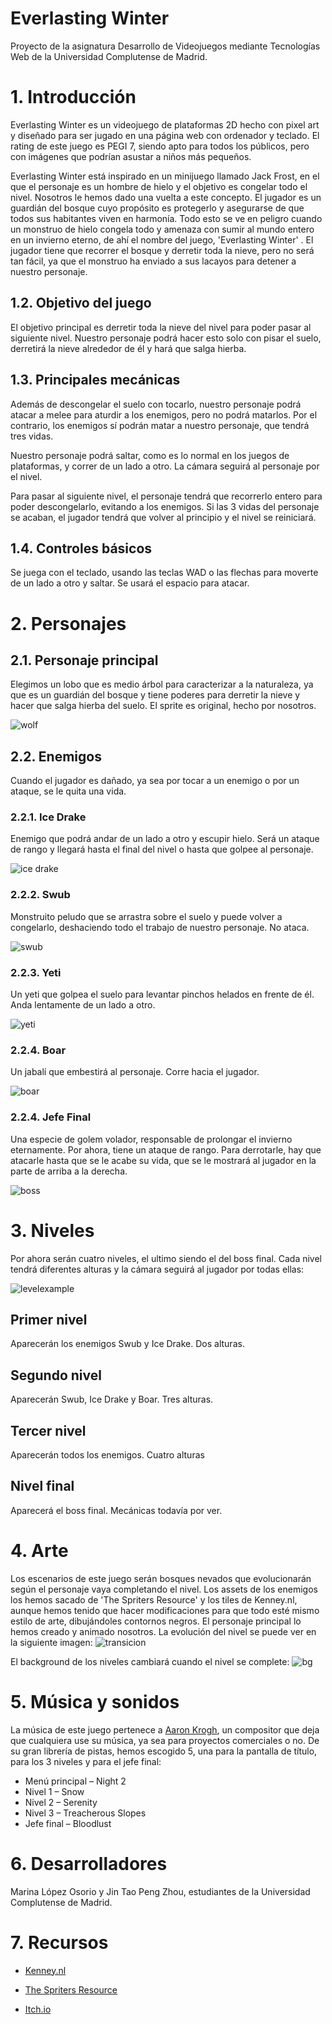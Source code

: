 # Everlasting Winter

Proyecto de la asignatura Desarrollo de Videojuegos mediante Tecnologías Web de la Universidad Complutense de Madrid.

# 1. Introducción

Everlasting Winter es un videojuego de plataformas 2D hecho con pixel art y diseñado para ser jugado en una página web con ordenador y teclado. El rating de este juego es PEGI 7, siendo apto para todos los públicos, pero con imágenes que podrían asustar a niños más pequeños.

Everlasting Winter está inspirado en un minijuego llamado Jack Frost, en el que el personaje es un hombre de hielo y el objetivo es congelar todo el nivel. Nosotros le hemos dado una vuelta a este concepto. El jugador es un guardián del bosque cuyo propósito es protegerlo y asegurarse de que todos sus habitantes viven en harmonía. Todo esto se ve en peligro cuando un monstruo de hielo congela todo y amenaza con sumir al mundo entero en un invierno eterno, de ahí el nombre del juego, 'Everlasting Winter' . El jugador tiene que recorrer el bosque y derretir toda la nieve, pero no será tan fácil, ya que el monstruo ha enviado a sus lacayos para detener a nuestro personaje.

## 1.2. Objetivo del juego

El objetivo principal es derretir toda la nieve del nivel para poder pasar al siguiente nivel. Nuestro personaje podrá hacer esto solo con pisar el suelo, derretirá la nieve alrededor de él y hará que salga hierba.

## 1.3. Principales mecánicas

Además de descongelar el suelo con tocarlo, nuestro personaje podrá atacar a melee para aturdir a los enemigos, pero no podrá matarlos. Por el contrario, los enemigos sí podrán matar a nuestro personaje, que tendrá tres vidas.

Nuestro personaje podrá saltar, como es lo normal en los juegos de plataformas, y correr de un lado a otro. La cámara seguirá al personaje por el nivel.

Para pasar al siguiente nivel, el personaje tendrá que recorrerlo entero para poder descongelarlo, evitando a los enemigos. Si las 3 vidas del personaje se acaban, el jugador tendrá que volver al principio y el nivel se reiniciará.

## 1.4. Controles básicos

Se juega con el teclado, usando las teclas WAD o las flechas para moverte de un lado a otro y saltar. Se usará el espacio para atacar. 

# 2. Personajes

## 2.1. Personaje principal

Elegimos un lobo que es medio árbol para caracterizar a la naturaleza, ya que es un guardián del bosque y tiene poderes para derretir la nieve y hacer que salga hierba del suelo. El sprite es original, hecho por nosotros.

![wolf](https://s5.gifyu.com/images/wolf_run.gif)


## 2.2. Enemigos
Cuando el jugador es dañado, ya sea por tocar a un enemigo o por un ataque, se le quita una vida.

### 2.2.1. Ice Drake

Enemigo que podrá andar de un lado a otro y escupir hielo. Será un ataque de rango y llegará hasta el final del nivel o hasta que golpee al personaje.

![ice drake](https://vignette.wikia.nocookie.net/maplestory/images/9/94/Mob_Ice_Drake.png/revision/latest/scale-to-width-down/340?cb=20080126051117)

### 2.2.2. Swub

Monstruito peludo que se arrastra sobre el suelo y puede volver a congelarlo, deshaciendo todo el trabajo de nuestro personaje. No ataca.

![swub](https://cdn.wikimg.net/en/strategywiki/images/9/9e/MS_Monster_Murukun.png)

### 2.2.3. Yeti

Un yeti que golpea el suelo para levantar pinchos helados en frente de él. Anda lentamente de un lado a otro.

![yeti](https://vignette.wikia.nocookie.net/maplestory/images/b/bd/Mob_Yeti.png/revision/latest/scale-to-width-down/340?cb=20100814143115)

### 2.2.4. Boar

Un jabalí que embestirá al personaje. Corre hacia el jugador.

![boar](https://www.spriters-resource.com/resources/sheet_icons/20/21685.png)

### 2.2.4. Jefe Final

Una especie de golem volador, responsable de prolongar el invierno eternamente. Por ahora, tiene un ataque de rango. Para derrotarle, hay que atacarle hasta que se le acabe su vida, que se le mostrará al jugador en la parte de arriba a la derecha.

![boss](https://vignette.wikia.nocookie.net/maplestory/images/6/62/Mob_Opachu.png/revision/latest?cb=20080126055504)

# 3. Niveles
Por ahora serán cuatro niveles, el ultimo siendo el del boss final. Cada nivel tendrá diferentes alturas y la cámara seguirá al jugador por todas ellas:

![levelexample](https://i.imgur.com/AoEkvVk.png)

## Primer nivel
Aparecerán los enemigos Swub y Ice Drake. Dos alturas. 
## Segundo nivel
Aparecerán Swub, Ice Drake y Boar. Tres alturas. 
## Tercer nivel
Aparecerán todos los enemigos. Cuatro alturas 
## Nivel final
Aparecerá el boss final. Mecánicas todavía por ver.

# 4. Arte
Los escenarios de este juego serán bosques nevados que evolucionarán según el personaje vaya completando el nivel.  Los assets de los enemigos los hemos sacado de 'The Spriters Resource' y los tiles de Kenney.nl, aunque hemos tenido que hacer modificaciones para que todo esté mismo estilo de arte, dibujándoles contornos negros. El personaje principal lo hemos creado y animado nosotros.
La evolución del nivel se puede ver en la siguiente imagen:
![transicion](https://i.imgur.com/RhrzzTT.png)

El background de los niveles cambiará cuando el nivel se complete:
![bg](https://i.imgur.com/sXGeiDn.png)

# 5. Música y sonidos
La música de este juego pertenece a [Aaron Krogh](https://www.youtube.com/user/amkrogh89/featured "Aaron Krogh"), un compositor que deja que cualquiera use su música, ya sea para proyectos comerciales o no. De su gran librería de pistas, hemos escogido 5, una para la pantalla de título, para los 3 niveles y para el jefe final:
- Menú principal – Night 2
- Nivel 1 – Snow
- Nivel 2 – Serenity
- Nivel 3 – Treacherous Slopes
- Jefe final – Bloodlust

# 6. Desarrolladores
Marina López Osorio y Jin Tao Peng Zhou, estudiantes de la Universidad Complutense de Madrid.

# 7. Recursos

* [Kenney.nl](https://www.kenney.nl/)

* [The Spriters Resource](https://www.spriters-resource.com/)

* [Itch.io](https://itch.io/game-assets)
